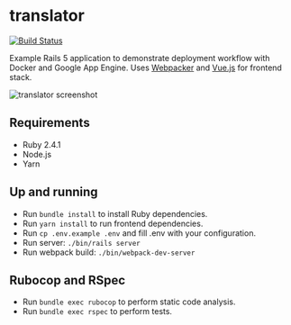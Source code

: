 translator
==========

[![Build Status](https://travis-ci.org/premist/translator.svg?branch=master)](https://travis-ci.org/premist/translator)

Example Rails 5 application to demonstrate deployment workflow with Docker and Google App Engine. Uses [Webpacker](https://github.com/rails/webpacker) and [Vue.js](https://vuejs.org/) for frontend stack.

![translator screenshot](https://user-images.githubusercontent.com/291078/29526478-ccb9bab0-86d0-11e7-8bd2-6924d6b8dbb4.png)

## Requirements
- Ruby 2.4.1
- Node.js
- Yarn

## Up and running
- Run `bundle install` to install Ruby dependencies.
- Run `yarn install` to run frontend dependencies.
- Run `cp .env.example .env` and fill .env with your configuration.
- Run server: `./bin/rails server`
- Run webpack build: `./bin/webpack-dev-server`

## Rubocop and RSpec
- Run `bundle exec rubocop` to perform static code analysis.
- Run `bundle exec rspec` to perform tests.

